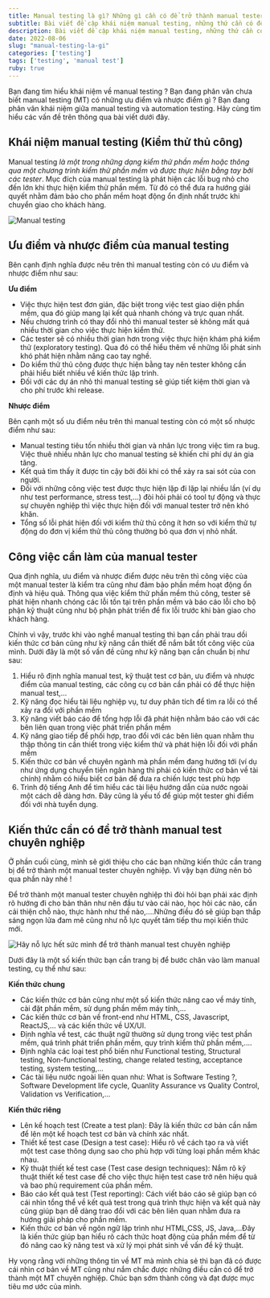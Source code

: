 ```yaml
---
title: Manual testing là gì? Những gì cần có để trở thành manual tester chuyên nghiệp?
subtitle: Bài viết đề cập khái niệm manual testing, những thứ cần có để trở thành manual tester chuyên nghiệp.
description: Bài viết đề cập khái niệm manual testing, những thứ cần có để trở thành manual tester chuyên nghiệp.
date: 2022-08-06
slug: "manual-testing-la-gi"
categories: ['testing']
tags: ['testing', 'manual test']
ruby: true
---
```


Bạn đang tìm hiểu khái niệm về manual testing ? Bạn đang phân vân chưa biết manual testing (MT) có những ưu điểm và nhược điểm gì ? Bạn đang phân vân khái niệm giữa manual testing và automation testing. Hãy cùng tìm hiểu các vấn đề trên thông qua bài viết dưới đây.

## Khái niệm manual testing (Kiểm thử thủ công)

Manual testing *là một trong những dạng kiểm thử phần mềm hoặc thông qua một chương trình kiểm thử phần mềm và được thực hiện bằng tay bởi các tester*. Mục đích của manual testing là phát hiện các lỗi bug nhỏ cho đến lớn khi thực hiện kiểm thử phần mềm. Từ đó có thể đưa ra hướng giải quyết nhằm đảm bảo cho phần mềm hoạt động ổn định nhất trước khi chuyển giao cho khách hàng.

![Manual testing](https://azpanel.azilen.com/uploads/guide_for_manual_testing_12_1c5154a38b.jpg "Manual testing là gì? (Ảnh: Azilen Technologies)")

## Ưu điểm và nhược điểm của manual testing

Bên cạnh định nghĩa được nêu trên thì manual testing còn có ưu điểm và nhược điểm như sau:

**Ưu điểm**

- Việc thực hiện test đơn giản, đặc biệt trong việc test giao diện phần mềm, qua đó giúp mang lại kết quả nhanh chóng và trực quan nhất.
- Nếu chương trình có thay đổi nhỏ thì manual tester sẽ không mất quá nhiều thời gian cho việc thực hiện kiểm thử.
- Các tester sẽ có nhiều thời gian hơn trong việc thực hiện khám phá kiểm thử (exploratory testing). Qua đó có thể hiểu thêm về những lỗi phát sinh khó phát hiện nhằm nâng cao tay nghề.
- Do kiểm thử thủ công được thực hiện bằng tay nên tester không cần phải hiểu biết nhiều về kiến thức lập trình.
- Đối với các dự án nhỏ thì manual testing sẽ giúp tiết kiệm thời gian và cho phí trước khi release.

**Nhược điểm**

Bên cạnh một số ưu điểm nêu trên thì manual testing còn có một số nhược điểm như sau:

- Manual testing tiêu tốn nhiều thời gian và nhân lực trong việc tìm ra bug. Việc thuê nhiều nhân lực cho manual testing sẽ khiến chi phí dự án gia tăng.
- Kết quả tìm thấy ít được tin cậy bởi đôi khi có thể xảy ra sai sót của con người.
- Đối với những công việc test được thực hiện lặp đi lặp lại nhiều lần (ví dụ như test performance, stress test,...) đòi hỏi phải có tool tự động và thực sự chuyên nghiệp thì việc thực hiện đối với manual tester trở nên khó khăn. 
- Tổng số lỗi phát hiện đối với kiểm thử thủ công ít hơn so với kiểm thử tự động do đơn vị kiểm thử thủ công thường bỏ qua đơn vị nhỏ nhất.

## Công việc cần làm của manual tester

Qua định nghĩa, ưu điểm và nhược điểm được nêu trên thì công việc của một manual tester là kiểm tra cũng như đảm bảo phần mềm hoạt động ổn định và hiệu quả. Thông qua việc kiểm thử phần mềm thủ công, tester sẽ phát hiện nhanh chóng các lỗi tồn tại trên phần mềm và báo cáo lỗi cho bộ phận kỹ thuật cũng như bộ phận phát triển để fix lỗi trước khi bàn giao cho khách hàng. 

Chính vì vậy, trước khi vào nghề manual testing thì bạn cần phải trau dồi kiến thức cơ bản cũng như kỹ năng cần thiết để nắm bắt tốt công việc của mình. Dưới đây là một số vấn đề cũng như kỹ năng bạn cần chuẩn bị như sau:

1. Hiểu rõ định nghĩa manual test, kỹ thuật test cơ bản, ưu điểm và nhược điểm của manual testing, các công cụ cơ bản cần phải có để thực hiện manual test,...
2. Kỹ năng đọc hiểu tài liệu nghiệp vụ, tư duy phân tích để tìm ra lỗi có thể xảy ra đối với phần mềm
3. Kỹ năng viết báo cáo để tổng hợp lỗi đã phát hiện nhằm báo cáo với các bên liên quan trong việc phát triển phần mềm
4. Kỹ năng giao tiếp để phối hợp, trao đổi với các bên liên quan nhằm thu thập thông tin cần thiết trong việc kiểm thử và phát hiện lỗi đối với phần mềm
5. Kiến thức cơ bản về chuyên ngành mà phần mềm đang hướng tới (ví dụ như ứng dụng chuyển tiền ngân hàng thì phải có kiến thức cơ bản về tài chính) nhằm có hiểu biết cơ bản để đưa ra chiến lược test phù hợp
6. Trình độ tiếng Anh để tìm hiểu các tài liệu hướng dẫn của nước ngoài một cách dễ dàng hơn. Đây cũng là yếu tố để giúp một tester ghi điểm đối với nhà tuyển dụng. 

## Kiến thức cần có để trở thành manual test chuyên nghiệp

Ở phần cuối cùng, mình sẽ giới thiệu cho các bạn những kiến thức cần trang bị để trở thành một manual tester chuyên nghiệp. Vì vậy bạn đừng nên bỏ qua phần này nhé !

Để trở thành một manual tester chuyên nghiệp thì đòi hỏi bạn phải xác định rõ hướng đi cho bản thân như nên đầu tư vào cái nào, học hỏi các nào, cần cải thiện chỗ nào, thực hành như thế nào,....Những điều đó sẽ giúp bạn thắp sáng ngọn lửa đam mê cũng như nỗ lực quyết tâm tiếp thu mọi kiến thức mới.

![Hãy nỗ lực hết sức mình để trở thành manual test chuyên nghiệp](https://unsplash.com/photos/mRMQwK513hY/download?ixid=MnwxMjA3fDB8MXxzZWFyY2h8Mnx8dHJ5JTIwaGFyZHxlbnwwfHx8fDE2NTk4Mzg0MTY&force=true&w=640 "Hãy nỗ lực hết sức mình để trở thành manual test chuyên nghiệp")

Dưới đây là một số kiến thức bạn cần trang bị để bước chân vào làm manual testing, cụ thể như sau: 

**Kiến thức chung**

- Các kiến thức cơ bản cũng như một số kiến thức nâng cao về máy tính, cài đặt phần mềm, sử dụng phần mềm máy tính,...
- Các kiến thức cơ bản về front-end như HTML, CSS, Javascript, ReactJS,... và các kiến thức về UX/UI.
- Định nghĩa về test, các thuật ngữ thường sử dụng trong việc test phần mềm, quá trình phát triển phần mềm, quy trình kiểm thử phần mềm,....
- Định nghĩa các loại test phổ biến như Functional testing, Structural testing, Non-functional testing, change related testing, acceptance testing, system testing,...
- Các tài liệu nước ngoài liên quan như: What is Software Testing ?, Software Development life cycle, Quanlity Assurance vs Quality Control, Validation vs Verification,...

**Kiến thức riêng**

- Lên kế hoạch test (Create a test plan): Đây là kiến thức cơ bản cần nắm để lên một kế hoạch test cơ bản và chính xác nhất.
- Thiết kế test case (Design a test case): Hiểu rõ về cách tạo ra và viết một test case thông dụng sao cho phù hợp với từng loại phần mềm khác nhau.
- Kỹ thuật thiết kế test case (Test case design techniques): Nắm rõ kỹ thuật thiết kế test case để cho việc thực hiện test case trở nên hiệu quả và bao phủ requirement của phần mềm. 
- Báo cáo kết quả test (Test reporting): Cách viết báo cáo sẽ giúp bạn có cái nhìn tổng thể về kết quả test trong quá trình thực hiện và kết quả này cũng giúp bạn dễ dàng trao đổi với các bên liên quan nhằm đưa ra hướng giải pháp cho phần mềm. 
- Kiến thức cơ bản về ngôn ngữ lập trình như HTML,CSS, JS, Java,...Đây là kiến thức giúp bạn hiểu rõ cách thức hoạt động của phần mềm để từ đó nâng cao kỹ năng test và xử lý mọi phát sinh về vấn đề kỹ thuật.

Hy vọng rằng với những thông tin về MT mà mình chia sẻ thì bạn đã có được cái nhìn cơ bản về MT cũng như nắm chắc được những điều cần có để trở thành một MT chuyên nghiệp. Chúc bạn sớm thành công và đạt được mục tiêu mơ ước của mình.
